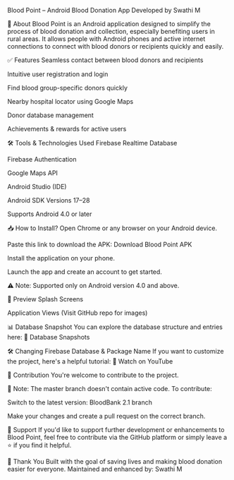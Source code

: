 Blood Point – Android Blood Donation App
Developed by Swathi M

📱 About
Blood Point is an Android application designed to simplify the process of blood donation and collection, especially benefiting users in rural areas. It allows people with Android phones and active internet connections to connect with blood donors or recipients quickly and easily.

✅ Features
Seamless contact between blood donors and recipients

Intuitive user registration and login

Find blood group-specific donors quickly

Nearby hospital locator using Google Maps

Donor database management

Achievements & rewards for active users

🛠️ Tools & Technologies Used
Firebase Realtime Database

Firebase Authentication

Google Maps API

Android Studio (IDE)

Android SDK Versions 17–28

Supports Android 4.0 or later

📥 How to Install?
Open Chrome or any browser on your Android device.

Paste this link to download the APK:
Download Blood Point APK

Install the application on your phone.

Launch the app and create an account to get started.

⚠️ Note: Supported only on Android version 4.0 and above.

📸 Preview
Splash Screens

Application Views
(Visit GitHub repo for images)

📊 Database Snapshot
You can explore the database structure and entries here:
🔗 Database Snapshots

🛠️ Changing Firebase Database & Package Name
If you want to customize the project, here's a helpful tutorial:
🎥 Watch on YouTube

🤝 Contribution
You're welcome to contribute to the project.

🔔 Note: The master branch doesn't contain active code.
To contribute:

Switch to the latest version: BloodBank 2.1 branch

Make your changes and create a pull request on the correct branch.

💖 Support
If you'd like to support further development or enhancements to Blood Point, feel free to contribute via the GitHub platform or simply leave a ⭐ if you find it helpful.

🙏 Thank You
Built with the goal of saving lives and making blood donation easier for everyone.
Maintained and enhanced by: Swathi M

